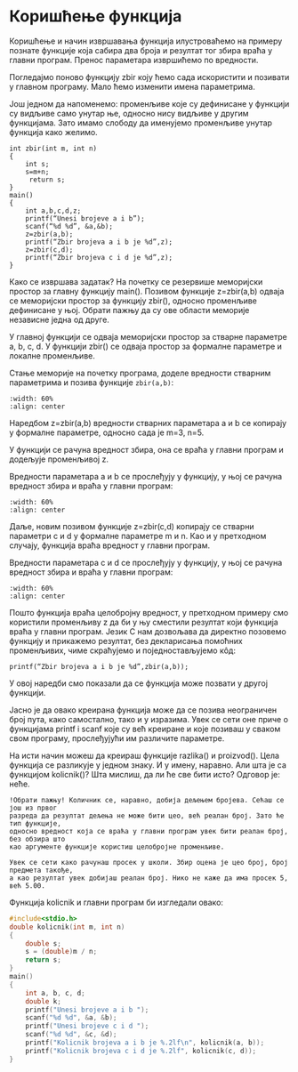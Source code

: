 # Коришћење функција

Коришћење и начин извршавања функција илустроваћемо на примеру познате функције која
сабира два броја и резултат тог збира враћа у главни програм. Пренос параметара
извршићемо по вредности.

Погледајмо поново функцију zbir коју ћемо сада искористити и позивати у главном
програму. Мало ћемо изменити имена параметрима.

Још једном да напоменемо: променљиве које су дефинисане у функцији су видљиве само
унутар ње, односно нису видљиве у другим функцијама. Зато имамо слободу да именујемо
променљиве унутар функција како желимо.

```text
int zbir(int m, int n)
{
	int s;
 	s=m+n;
     return s;
}
main()
{
	int a,b,c,d,z;
	printf(“Unesi brojeve a i b”);
	scanf(“%d %d”, &a,&b);
	z=zbir(a,b);
	printf(“Zbir brojeva a i b je %d”,z);
	z=zbir(c,d);
	printf(“Zbir brojeva c i d je %d”,z);
}
```

Како се извршава задатак? На почетку се резервише меморијски простор за главну функцију
main(). Позивом функције z=zbir(a,b) одваја се меморијски простор за функцију zbir(),
односно променљиве дефинисане у њој. Обрати пажњу да су ове области меморије независне
једна од друге.

У главној функцији се одваја меморијски простор за стварне параметре a, b, c, d. У
функцији zbir() се одваја простор за формалне параметре и локалне променљиве.

Стање меморије на почетку програма, доделе вредности стварним параметрима и позива
функције `zbir(a,b)`:

```{image} images/Picture3.png
:width: 60%
:align: center
```

Наредбом z=zbir(a,b) вредности стварних параметара а и b се копирају у формалне
параметре, односно сада је m=3, n=5.

У функцији се рачуна вредност збира, она се враћа у главни програм и додељује
променљивој z.

Вредности параметара а и b се прослеђују у функцију, у њој се рачуна вредност збира
и враћа у главни програм:

```{image} images/Picture4.png
:width: 60%
:align: center
```

Даље, новим позивом функције z=zbir(c,d) копирају се стварни параметри c и d у
формалне параметре m и n. Као и у претходном случају, функција враћа вредност у
главни програм.

Вредности параметара c и d се прослеђују у функцију, у њој се рачуна вредност збира
и враћа у главни програм:

```{image} images/Picture5.png
:width: 60%
:align: center
```

Пошто функција враћа целобројну вредност, у претходном примеру смо користили
променљиву z да би у њу сместили резултат који функција враћа у главни програм. Језик
С нам дозвољава да директно позовемо функцију и прикажемо резултат, без декларисања
помоћних променљивих, чиме скраћујемо и поједностављујемо кôд:

```text
printf(“Zbir brojeva a i b je %d”,zbir(a,b));
```

У овој наредби смо показали да се функција може позвати у другој функцији.

Јасно је да овако креирана функција може да се позива неограничен број пута, како
самостално, тако и у изразима. Увек се сети оне приче о функцијама printf i scanf
које су већ креиране и које позиваш у сваком свом програму, прослеђујући им различите
параметре.

На исти начин можеш да креираш функције razlika() и proizvod(). Цела функција се
разликује у једном знаку. И у имену, наравно. Али шта је са функцијом kolicnik()?
Шта мислиш, да ли ће све бити исто? Одговор је: неће.

```{infonote}
!Обрати пажњу! Количник се, наравно, добија дељењем бројева. Сећаш се још из првог
разреда да резултат дељења не може бити цео, већ реалан број. Зато ће тип функције,
односно вредност која се враћа у главни програм увек бити реалан број, без обзира што
као аргументе функције користиш целобројне променљиве.

Увек се сети како рачунаш просек у школи. Збир оцена је цео број, број предмета такође,
а као резултат увек добијаш реалан број. Нико не каже да има просек 5, већ 5.00.
```

Функција kolicnik и главни програм би изгледали овако:

```c
#include<stdio.h>
double kolicnik(int m, int n)
{
	double s;
	s = (double)m / n;
	return s;
}
main()
{
	int a, b, c, d;
	double k;
	printf("Unesi brojeve a i b ");
	scanf("%d %d", &a, &b);
	printf("Unesi brojeve c i d ");
	scanf("%d %d", &c, &d);
	printf("Kolicnik brojeva a i b je %.2lf\n", kolicnik(a, b));
	printf("Kolicnik brojeva c i d je %.2lf", kolicnik(c, d));
}
```
